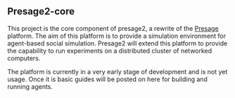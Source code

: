 
Presage2-core
-------------

This project is the core component of presage2, a rewrite of the [Presage][presage] platform. The aim of this platform is to provide a simulation environment for agent-based social simulation. Presage2 will extend this platform to provide the capability to run experiments on a distributed cluster of networked computers.

  [presage]: http://www.springerlink.com/content/462231r6r1rq2466/
	
The platform is currently in a very early stage of development and is not yet usage. Once it is basic guides will be posted on here for building and running agents.